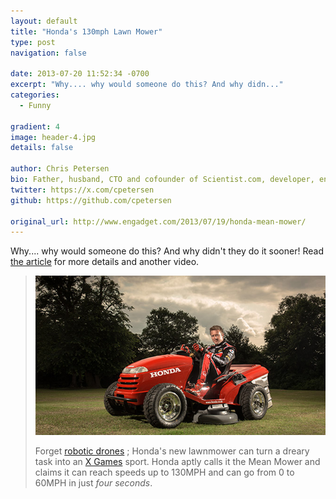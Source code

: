 ```yaml
---
layout: default
title: "Honda's 130mph Lawn Mower"
type: post
navigation: false

date: 2013-07-20 11:52:34 -0700
excerpt: "Why.... why would someone do this? And why didn..."
categories:
  - Funny

gradient: 4
image: header-4.jpg
details: false

author: Chris Petersen
bio: Father, husband, CTO and cofounder of Scientist.com, developer, entrepreneur and technologist.
twitter: https://x.com/cpetersen
github: https://github.com/cpetersen

original_url: http://www.engadget.com/2013/07/19/honda-mean-mower/
---
```



Why.... why would someone do this? And why didn't they do it sooner! Read  [the article](http://www.engadget.com/2013/07/19/honda-mean-mower/)  for more details and another video.

 >
 >
 >  
 >
 >  [![Honda's Mean Mower can run up to 130MPH, make yardwork exciting](/assets/import/5e48d93de57a10e5fff5d514257b6455.jpg)](http://www.engadget.com/2013/07/19/honda-mean-mower/) 
 >
 > Forget [robotic drones](http://www.engadget.com/2012/08/21/honda-miimo-robotic-lawn-mower/) ; Honda's new lawnmower can turn a dreary task into an [X Games](http://www.engadget.com/2009/08/17/x-games-3d-the-movie-debuts-august-21/) sport. Honda aptly calls it the Mean Mower and claims it can reach speeds up to 130MPH and can go from 0 to 60MPH in just *four seconds*.
 >
 >  
 >
 >
